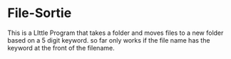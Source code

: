 # File-Sortie
This is a LIttle Program that takes a folder and moves files to a new folder based on a 5 digit keyword.
so far only works if the file name has the keyword at the front of the filename.
